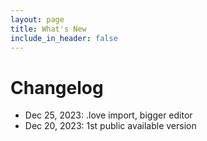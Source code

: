 ```yaml
---
layout: page
title: What's New
include_in_header: false
---
```


# Changelog
- Dec 25, 2023: .love import, bigger editor
- Dec 20, 2023: 1st public available version